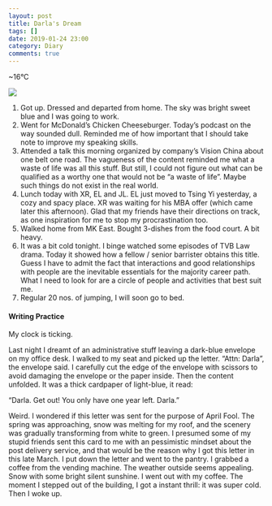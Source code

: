 ```yaml
---
layout: post
title: Darla's Dream
tags: []
date: 2019-01-24 23:00
category: Diary
comments: true
---
```


\~16°C

![](https://cdn-images-1.medium.com/max/800/1*xhpXr75SZpEZ_RS8I_2zCg.jpeg)

1.  Got up. Dressed and departed from home. The sky was bright sweet
    blue and I was going to work.
2.  Went for McDonald’s Chicken Cheeseburger. Today’s podcast on the way
    sounded dull. Reminded me of how important that I should take note
    to improve my speaking skills.
3.  Attended a talk this morning organized by company’s Vision China
    about one belt one road. The vagueness of the content reminded me
    what a waste of life was all this stuff. But still, I could not
    figure out what can be qualified as a worthy one that would not be
    “a waste of life”. Maybe such things do not exist in the real world.
4.  Lunch today with XR, EL and JL. EL just moved to Tsing Yi yesterday,
    a cozy and spacy place. XR was waiting for his MBA offer (which came
    later this afternoon). Glad that my friends have their directions on
    track, as one inspiration for me to stop my procrastination too.
5.  Walked home from MK East. Bought 3-dishes from the food court. A bit
    heavy.
6.  It was a bit cold tonight. I binge watched some episodes of TVB Law
    drama. Today it showed how a fellow / senior barrister obtains this
    title. Guess I have to admit the fact that interactions and good
    relationships with people are the inevitable essentials for the
    majority career path. What I need to look for are a circle of people
    and activities that best suit me.
7.  Regular 20 nos. of jumping, I will soon go to bed.

#### Writing Practice

My clock is ticking.

Last night I dreamt of an administrative stuff leaving a dark-blue
envelope on my office desk. I walked to my seat and picked up the
letter. “Attn: Darla”, the envelope said. I carefully cut the edge of
the envelope with scissors to avoid damaging the envelope or the paper
inside. Then the content unfolded. It was a thick cardpaper of
light-blue, it read:

“Darla. Get out! You only have one year left. Darla.”

Weird. I wondered if this letter was sent for the purpose of April Fool.
The spring was approaching, snow was melting for my roof, and the
scenery was gradually transforming from white to green. I presumed some
of my stupid friends sent this card to me with an pessimistic mindset
about the post delivery service, and that would be the reason why I got
this letter in this late March. I put down the letter and went to the
pantry. I grabbed a coffee from the vending machine. The weather outside
seems appealing. Snow with some bright silent sunshine. I went out with
my coffee. The moment I stepped out of the building, I got a instant
thrill: it was super cold. Then I woke up.